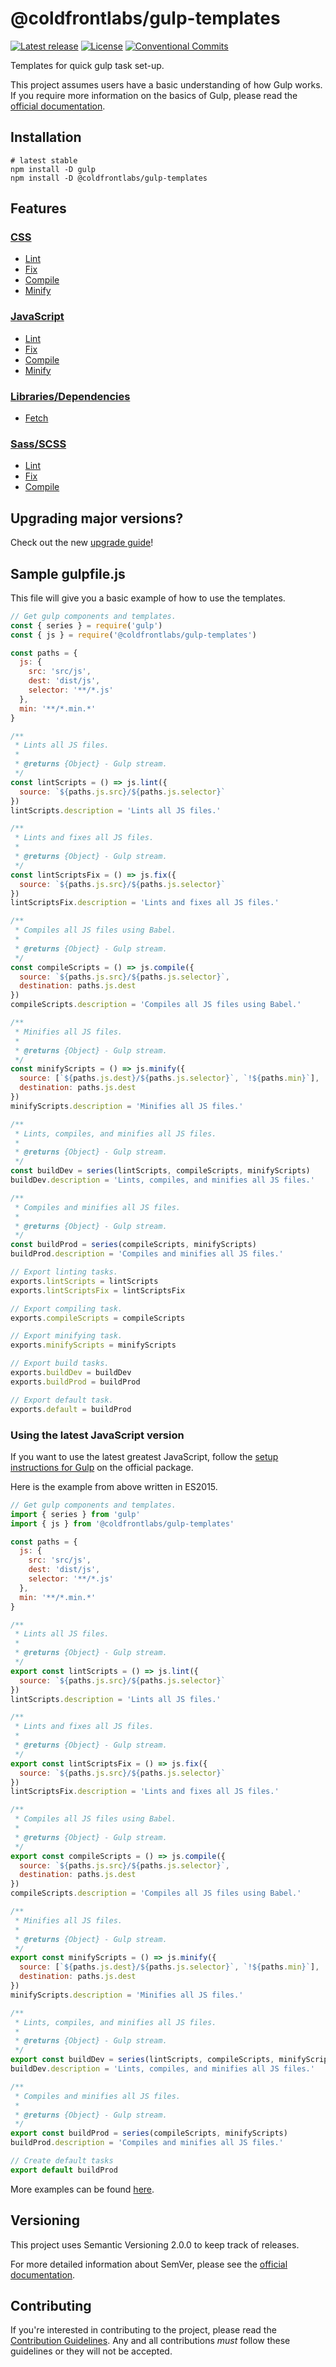 # @coldfrontlabs/gulp-templates

[![Latest release](https://img.shields.io/github/v/release/coldfrontlabs/gulp-templates?include_prereleases&style=for-the-badge)](https://github.com/coldfrontlabs/gulp-templates/releases)
[![License](https://img.shields.io/github/license/coldfrontlabs/gulp-templates?style=for-the-badge)](/LICENSE)
[![Conventional Commits](https://img.shields.io/badge/Conventional%20Commits-1.0.0-yellow.svg?style=for-the-badge)](https://conventionalcommits.org)

Templates for quick gulp task set-up.

This project assumes users have a basic understanding of how Gulp works. If you require more information on the basics of Gulp, please read the [official documentation](https://gulpjs.com/docs/en/getting-started/quick-start).

## Installation

```shell
# latest stable
npm install -D gulp
npm install -D @coldfrontlabs/gulp-templates
```

## Features

### [CSS](docs/css.md#css-tasks)

* [Lint](docs/css.md#linting)
* [Fix](docs/css.md#fixing-linting-violations)
* [Compile](docs/css.md#compiling)
* [Minify](docs/css.md#minifying)

### [JavaScript](docs/js.md#javascript-tasks)

* [Lint](docs/js.md#linting)
* [Fix](docs/js.md#fixing-linting-violations)
* [Compile](docs/js.md#compiling)
* [Minify](docs/js.md#minifying)

### [Libraries/Dependencies](docs/lib.md#librarydependency-tasks)

* [Fetch](docs/lib.md#fetching)

### [Sass/SCSS](docs/sass.md#sassscss-tasks)

* [Lint](docs/sass.md#linting)
* [Fix](docs/sass.md#fixing-linting-violations)
* [Compile](docs/sass.md#compiling)

## Upgrading major versions?

Check out the new [upgrade guide](docs/upgrading.md)!

## Sample gulpfile.js

This file will give you a basic example of how to use the templates.

```js
// Get gulp components and templates.
const { series } = require('gulp')
const { js } = require('@coldfrontlabs/gulp-templates')

const paths = {
  js: {
    src: 'src/js',
    dest: 'dist/js',
    selector: '**/*.js'
  },
  min: '**/*.min.*'
}

/**
 * Lints all JS files.
 *
 * @returns {Object} - Gulp stream.
 */
const lintScripts = () => js.lint({
  source: `${paths.js.src}/${paths.js.selector}`
})
lintScripts.description = 'Lints all JS files.'

/**
 * Lints and fixes all JS files.
 *
 * @returns {Object} - Gulp stream.
 */
const lintScriptsFix = () => js.fix({
  source: `${paths.js.src}/${paths.js.selector}`
})
lintScriptsFix.description = 'Lints and fixes all JS files.'

/**
 * Compiles all JS files using Babel.
 *
 * @returns {Object} - Gulp stream.
 */
const compileScripts = () => js.compile({
  source: `${paths.js.src}/${paths.js.selector}`,
  destination: paths.js.dest
})
compileScripts.description = 'Compiles all JS files using Babel.'

/**
 * Minifies all JS files.
 *
 * @returns {Object} - Gulp stream.
 */
const minifyScripts = () => js.minify({
  source: [`${paths.js.dest}/${paths.js.selector}`, `!${paths.min}`],
  destination: paths.js.dest
})
minifyScripts.description = 'Minifies all JS files.'

/**
 * Lints, compiles, and minifies all JS files.
 *
 * @returns {Object} - Gulp stream.
 */
const buildDev = series(lintScripts, compileScripts, minifyScripts)
buildDev.description = 'Lints, compiles, and minifies all JS files.'

/**
 * Compiles and minifies all JS files.
 *
 * @returns {Object} - Gulp stream.
 */
const buildProd = series(compileScripts, minifyScripts)
buildProd.description = 'Compiles and minifies all JS files.'

// Export linting tasks.
exports.lintScripts = lintScripts
exports.lintScriptsFix = lintScriptsFix

// Export compiling task.
exports.compileScripts = compileScripts

// Export minifying task.
exports.minifyScripts = minifyScripts

// Export build tasks.
exports.buildDev = buildDev
exports.buildProd = buildProd

// Export default task.
exports.default = buildProd

```

### Using the latest JavaScript version

If you want to use the latest greatest JavaScript, follow the [setup instructions for Gulp](https://www.npmjs.com/package/gulp#use-latest-javascript-version-in-your-gulpfile) on the official package.

Here is the example from above written in ES2015.

```js
// Get gulp components and templates.
import { series } from 'gulp'
import { js } from '@coldfrontlabs/gulp-templates'

const paths = {
  js: {
    src: 'src/js',
    dest: 'dist/js',
    selector: '**/*.js'
  },
  min: '**/*.min.*'
}

/**
 * Lints all JS files.
 *
 * @returns {Object} - Gulp stream.
 */
export const lintScripts = () => js.lint({
  source: `${paths.js.src}/${paths.js.selector}`
})
lintScripts.description = 'Lints all JS files.'

/**
 * Lints and fixes all JS files.
 *
 * @returns {Object} - Gulp stream.
 */
export const lintScriptsFix = () => js.fix({
  source: `${paths.js.src}/${paths.js.selector}`
})
lintScriptsFix.description = 'Lints and fixes all JS files.'

/**
 * Compiles all JS files using Babel.
 *
 * @returns {Object} - Gulp stream.
 */
export const compileScripts = () => js.compile({
  source: `${paths.js.src}/${paths.js.selector}`,
  destination: paths.js.dest
})
compileScripts.description = 'Compiles all JS files using Babel.'

/**
 * Minifies all JS files.
 *
 * @returns {Object} - Gulp stream.
 */
export const minifyScripts = () => js.minify({
  source: [`${paths.js.dest}/${paths.js.selector}`, `!${paths.min}`],
  destination: paths.js.dest
})
minifyScripts.description = 'Minifies all JS files.'

/**
 * Lints, compiles, and minifies all JS files.
 *
 * @returns {Object} - Gulp stream.
 */
export const buildDev = series(lintScripts, compileScripts, minifyScripts)
buildDev.description = 'Lints, compiles, and minifies all JS files.'

/**
 * Compiles and minifies all JS files.
 *
 * @returns {Object} - Gulp stream.
 */
export const buildProd = series(compileScripts, minifyScripts)
buildProd.description = 'Compiles and minifies all JS files.'

// Create default tasks
export default buildProd

```

More examples can be found [here](/examples).

## Versioning

This project uses Semantic Versioning 2.0.0 to keep track of releases.

For more detailed information about SemVer, please see the [official documentation](https://semver.org/).

## Contributing

If you're interested in contributing to the project, please read the [Contribution Guidelines](.github/CONTRIBUTING.md). Any and all contributions _must_ follow these guidelines or they will not be accepted.
